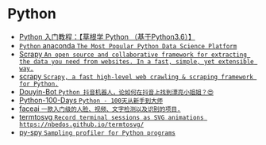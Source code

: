 # Python

 - [Python 入门教程：【草根学 Python （基于Python3.6）】](https://github.com/TwoWater/Python)
 - [`Python` anaconda `The Most Popular Python Data Science Platform`](https://www.anaconda.com/)
 - [Scrapy `An open source and collaborative framework for extracting the data you need from websites.
In a fast, simple, yet extensible way.`](https://scrapy.org/)
 - [scrapy `Scrapy, a fast high-level web crawling & scraping framework for Python.`](https://github.com/scrapy/scrapy)
 - [Douyin-Bot `Python 抖音机器人，论如何在抖音上找到漂亮小姐姐？😍`](https://github.com/wangshub/Douyin-Bot)
 - [Python-100-Days `Python - 100天从新手到大师`](https://github.com/jackfrued/Python-100-Days)
 - [faceai `一款入门级的人脸、视频、文字检测以及识别的项目.`](https://github.com/vipstone/faceai)
 - [termtosvg `Record terminal sessions as SVG animations https://nbedos.github.io/termtosvg/`](https://github.com/nbedos/termtosvg)
 - [py-spy `Sampling profiler for Python programs`](https://github.com/benfred/py-spy)
